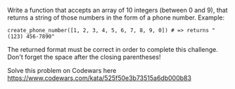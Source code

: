 Write a function that accepts an array of 10 integers (between 0 and 9), that returns a string of those numbers in the form of a phone number.
Example:
```
create_phone_number([1, 2, 3, 4, 5, 6, 7, 8, 9, 0]) # => returns "(123) 456-7890"
```
The returned format must be correct in order to complete this challenge.
Don't forget the space after the closing parentheses!


Solve this problem on Codewars here https://www.codewars.com/kata/525f50e3b73515a6db000b83

